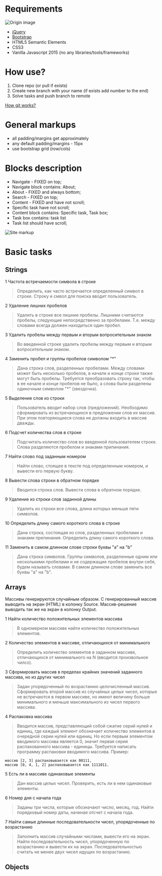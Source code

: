 # Requirements

![Origin image](https://s3.amazonaws.com/public-file-bucket/origin.png)

- [jQuery](http://api.jquery.com/)
- [Bootstrap](http://v4-alpha.getbootstrap.com/getting-started/introduction/)
- HTML5 Semantic Elements
- CSS3
- Vanilla Javascript 2015 (no any libraries/tools/frameworks) 

# How use?

1. Clone repo (or pull if exists)
2. Create new branch with your name (if exists add number to the end)
3. Solve tasks and push branch to remote

[How git works?](https://git-scm.com/docs/user-manual.html)

# General markups

- all padding/margins get approximately 
- any default padding/margins - 15px
- use bootstrap grid (row/cols)

# Blocks description

- Navigate - FIXED on top;
- Navigate block contains: About;
- About - FIXED and always bottom;
- Search - FIXED on top;
- Content - FIXED and have not scroll;
- Specific task have not scroll;
- Content block contains: Specific task, Task box;
- Task box contains: task list
- Task list should have scroll;

![Site markup](https://s3.amazonaws.com/public-file-bucket/js-tasks-markup.jpg)

# Basic tasks

## Strings

1 Частота встречаемости символа в строке

> Определить, как часто встречается определенный символ в строке. Строку и смвол для поиска вводит пользователь.

2 Удаление лишних пробелов

> Удалить в строке все лишние пробелы. Лишними считаются пробелы, следующие непосредственно за пробелами. Т.е. между словами всегда должен находиться один пробел.

3 Удалить пробелы между первым и вторым вопросительным знаком

> Во введенной строке удалить пробелы между первым и вторым вопросительным знаком.

4 Заменить пробел и группы пробелов символом "*"

> Дана строка слов, разделенных пробелами. Между словами может быть несколько пробелов, в начале и конце строки также могут быть пробелы. Требуется преобразовать строку так, чтобы в ее начале и конце пробелов не было, а слова были разделены одиночным символом "*" (звездочка).

5 Выделение слов из строки

> Пользователь вводит набор слов (предложений). Необходимо сформировать из встречающихся в предложении слов их массив. При этом повторяющиеся слова не должны входить в массив дважды.

6 Подсчет количества слов в строке

> Подсчитать количество слов во введенной пользователем строке. Слова разделяются пробелом и знаками припинания.

7 Найти слово под заданным номером 

> Найти слово, стоящее в тексте под определенным номером, и вывести его первую букву.

8 Вывести слова строки в обратном порядке

> Вводится строка слов. Вывести слова в обратном порядке.

9 Удаление из строки слов заданной длины

> Удалить из строки все слова, длина которых меньше пяти символов.

10 Определить длину самого короткого слова в строке

> Дана строка, состоящая из слов, разделенных пробелами и знаками препинания. Определить длину самого короткого слова.

11 Заменить в самом длинном слове строки буквы "a" на "b"

> Дана строка символов. Группы символов, разделенные одним или несколькими пробелами и не содержащие пробелов внутри себя, будем называть словами. В самом длинном слове заменить все буквы "a" на "b".

## Arrays

Массивы генерируются случайным образом. С генерированный массив выводить на экран (HTML) в колонку Source. Массив-решение выводить так же на экран в колонку Output. 

1 Найти количество положительных элементов массива

> В одномерном массиве найти количество положительных элементов.

2 Количество элементов в массиве, отличающихся от минимального

> Определить количество элементов в заданном массиве, отличающихся от минимального на N (вводится произвольное чилсо).

3 Сформировать массив в пределах крайних значений заданного массива, но из других чисел

> Задан упорядоченный по возрастанию целочисленный массив. Сформировать второй массив из случайных целых чисел, которые не встречаются в первом массиве, но имеют величину больше минимального и меньше максимального из чисел первого массива.

4 Распаковка массива

> Вводится массив, представляющий собой сжатие серий нулей и единиц, где каждый элемент обозначает количество элементов в очередной серии нулей или единиц. Но если первым элементом вводимого массива является 0, значит первая серия распакованного массива - единицы. Требуется написать программу распаковки вводимого массива. Пример:

    массив [2, 3] распаковывается как 00111,
    массив [0, 4, 1, 2] распаковывается как 1111011.

5 Есть ли в массиве одинаковые элементы

> Дан массив целых чисел. Проверить, есть ли в нем одинаковые элементы.

6 Номер дня с начала года

> Заданы три числа, которые обозначают число, месяц, год. Найти порядковый номер даты, начиная отсчет с начала года.

7 Найти самые длинные последовательности чисел, упорядоченные по возрастанию

> Заполнить массив случайными числами, вывести его на экран. Найти последовательность чисел, упорядоченную по возрастанию и вывести их на экран. Последовательностью считать не менее двух чисел идущих по возрастанию. 

## Objects
